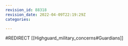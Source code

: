 ```yaml
---
revision_id: 88318
revision_date: 2022-04-09T22:19:29Z
categories:

---
```


#REDIRECT [[Highguard_military_concerns#Guardians]]